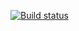 [![Build status](https://ci.appveyor.com/api/projects/status/817j4gda2hlm0ft1?svg=true)](https://ci.appveyor.com/project/Maksim-Shalaev/patternstask1)